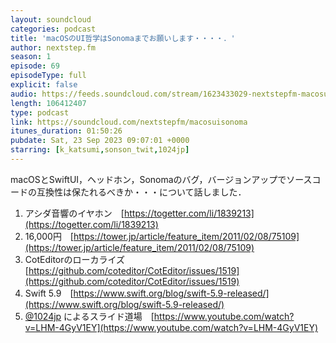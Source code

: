 ```yaml
---
layout: soundcloud
categories: podcast
title: 'macOSのUI哲学はSonomaまでお願いします・・・・．'
author: nextstep.fm
season: 1
episode: 69
episodeType: full
explicit: false
audio: https://feeds.soundcloud.com/stream/1623433029-nextstepfm-macosuisonoma.mp3
length: 106412407
type: podcast
link: https://soundcloud.com/nextstepfm/macosuisonoma
itunes_duration: 01:50:26
pubdate: Sat, 23 Sep 2023 09:07:01 +0000
starring: [k_katsumi,sonson_twit,1024jp]
---
```


macOSとSwiftUI，ヘッドホン，Sonomaのバグ，バージョンアップでソースコードの互換性は保たれるべきか・・・について話しました．

1. アシダ音響のイヤホン　[https://togetter.com/li/1839213](https://togetter.com/li/1839213)
2. 16,000円　[https://tower.jp/article/feature_item/2011/02/08/75109](https://tower.jp/article/feature_item/2011/02/08/75109)
3. CotEditorのローカライズ　[https://github.com/coteditor/CotEditor/issues/1519](https://github.com/coteditor/CotEditor/issues/1519)
4. Swift 5.9　[https://www.swift.org/blog/swift-5.9-released/](https://www.swift.org/blog/swift-5.9-released/)
5. [@1024jp](https://twitter.com/@1024jp) によるスライド道場　[https://www.youtube.com/watch?v=LHM-4GyV1EY](https://www.youtube.com/watch?v=LHM-4GyV1EY)

